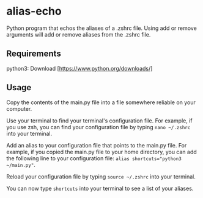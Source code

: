 # alias-echo
Python program that echos the aliases of a .zshrc file. Using add or remove arguments will add or remove aliases from the .zshrc file.

## Requirements
python3: Download [https://www.python.org/downloads/]

## Usage
Copy the contents of the main.py file into a file somewhere reliable on your computer.

Use your terminal to find your terminal's configuration file. For example, if you use zsh, you can find your configuration file by typing `nano ~/.zshrc` into your terminal.

Add an alias to your configuration file that points to the main.py file. For example, if you copied the main.py file to your home directory, you can add the following line to your configuration file: `alias shortcuts="python3 ~/main.py"`. 

Reload your configuration file by typing `source ~/.zshrc` into your terminal.

You can now type `shortcuts` into your terminal to see a list of your aliases.

